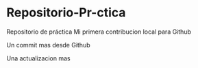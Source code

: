 # Repositorio-Pr-ctica

Repositorio de práctica
Mi primera contribucion local para Github

Un commit mas desde Github

Una actualizacion mas 
